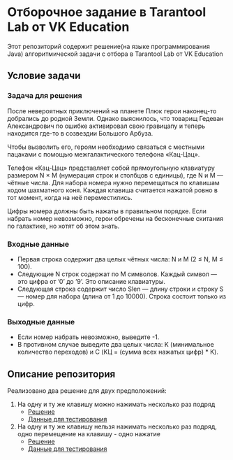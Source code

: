 # Отборочное задание в Tarantool Lab от VK Education
Этот репозиторий содержит решение(на языке программирования Java) алгоритмической задачи с отбора в Tarantool Lab от VK Education
## Условие задачи
### Задача для решения
После невероятных приключений на планете Плюк герои наконец-то добрались до родной Земли. Однако выяснилось, что товарищ Гедеван Александрович по ошибке активировал свою гравицапу и теперь находится где-то в созвездии Большого Арбуза. 

Чтобы вызволить его, героям необходимо связаться с местными пацаками с помощью межгалактического телефона «Кац-Цац».

Телефон «Кац-Цац» представляет собой прямоугольную клавиатуру размером N × M (нумерация строк и столбцов с единицы), где N и M — чётные числа. Для набора номера нужно перемещаться по клавишам ходом шахматного коня. Каждая клавиша считается нажатой ровно в тот момент, когда на неё переместились.

Цифры номера должны быть нажаты в правильном порядке. Если набрать номер невозможно, герои обречены на бесконечные скитания по галактике, но хотят об этом знать.

### Входные данные
  * Первая строка содержит два целых чётных числа: N и M (2 ≤ N, M ≤ 100).
  * Следующие N строк содержат по M символов. Каждый символ — это цифра от ’0’ до ’9’. Это описание клавиатуры.
  * Следующая строка содержит число Slen — длину строки и строку S — номер для набора (длина от 1 до 10000). Строка состоит только из цифр.
### Выходные данные
  * Если номер набрать невозможно, выведите -1.
  * В противном случае выведите два целых числа: K (минимальное количество переходов) и C (КЦ = (сумма всех нажатых цифр) * K).
## Описание репозитория
Реализовано два решение для двух предположений:
  1. На одну и ту же клавишу можно нажимать несколько раз подряд
     - [Решение](/src/main/java/com/vk/vk_tarantool_task/no_double_tap/Solution.java)
     - [Данные для тестирования](/src/main/resources/inputs/no_double_tap)
  2. На одну и ту же клавишу нельзя нажимать несколько раз подряд, одно перемещение на клавишу - одно нажатие
     - [Решение](/src/main/java/com/vk/vk_tarantool_task/double_tap/Solution.java)
     - [Данные для тестирования](/src/main/resources/inputs/double_tap)


